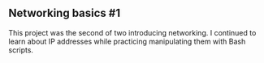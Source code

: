 ## Networking basics #1

This project was the second of two introducing networking. I continued to learn about IP addresses while practicing manipulating them with Bash scripts.